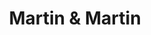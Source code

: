 ---
title: "Martin & Martin"
url: /ciudad-autonoma-de-buenos-aires/martin-und-martin/
shop: Elektronik
---